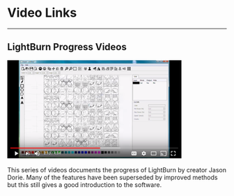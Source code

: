 # Video Links
----
## LightBurn Progress Videos
[![LightBurn Progress video Series](/img/VideoLBProgressSeries.PNG)](https://www.youtube.com/watch?v=nkg-ZbmGidw&index=16&list=PL6x69t5MbTC4QcDd3vGVp9BFHwgeMrjYL "LightBurn Progress Video Series")

This series of videos documents the progress of LightBurn by creator Jason Dorie. Many of the features have been superseded by improved methods but this still gives a good introduction to the software.